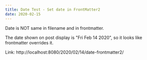 ```yaml
---
title: Date Test - Set date in FrontMatter2
date: 2020-02-15
---
```


Date is NOT same in filename and in frontmatter.

The date shown on post display is "Fri Feb 14 2020", so it looks like frontmatter overrides it.

Link: http://localhost:8080/2020/02/14/date-frontmatter2/
